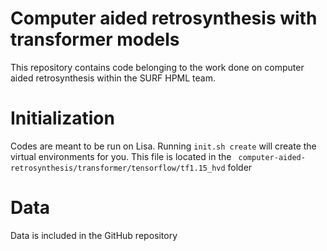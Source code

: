 # Computer aided retrosynthesis with transformer models
This repository contains code belonging to the work done on computer aided retrosynthesis within the SURF HPML team. 

# Initialization
Codes are meant to be run on Lisa. Running `init.sh create` will create the virtual environments for you. This file is located in the `
computer-aided-retrosynthesis/transformer/tensorflow/tf1.15_hvd` folder

# Data
Data is included in the GitHub repository
